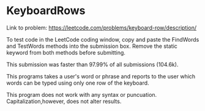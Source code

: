 # KeyboardRows

Link to problem: https://leetcode.com/problems/keyboard-row/description/

To test code in the LeetCode coding window, copy and paste the FindWords and TestWords methods into the submission box. Remove the static keyword from both methods before submitting.

This submission was faster than 97.99% of all submissions (104.6k).

This programs takes a user's word or phrase and reports to the user which words can be typed using only one row of the keyboard.

This program does not work with any syntax or puncuation. Capitalization,however, does not alter results.
